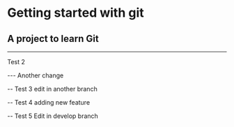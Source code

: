 # Getting started with git

## A project to learn Git

--- 

Test 2

--- Another change

--
Test 3 edit in another branch

--
Test 4 adding new feature

--
Test 5 Edit in develop branch
